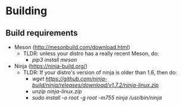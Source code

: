 # Building

## Build requirements
- Meson (http://mesonbuild.com/download.html)
  - TLDR: unless your distro has a really recent Meson, do:
    - *pip3 install meson*
- Ninja (https://ninja-build.org/)
  - TLDR: If your distro's version of ninja is older than 1.6, then do:
    - *wget https://github.com/ninja-build/ninja/releases/download/v1.7.2/ninja-linux.zip*
    - *unzip ninja-linux.zip*
    - *sudo install -o root -g root -m755 ninja /usr/bin/ninja*
